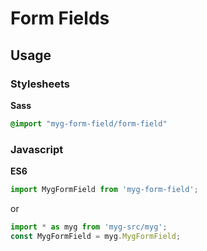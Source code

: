 # Form Fields

## Usage

### Stylesheets

**Sass**

```sass
@import "myg-form-field/form-field"
```

### Javascript

**ES6**

```js
import MygFormField from 'myg-form-field';
```

or

```js
import * as myg from 'myg-src/myg';
const MygFormField = myg.MygFormField;
```
